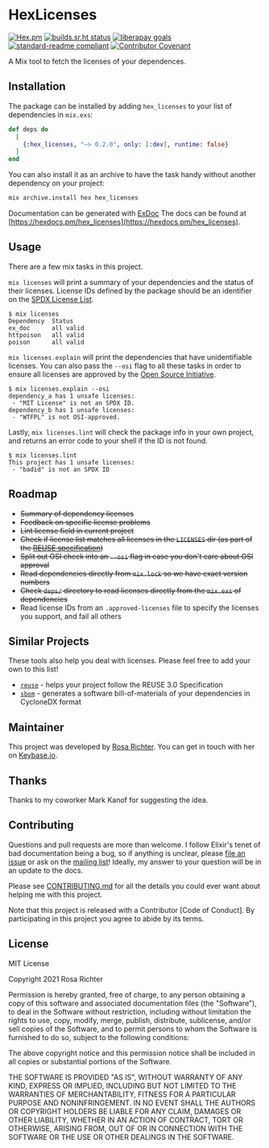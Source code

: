 <!--
SPDX-FileCopyrightText: 2021 Rosa Richter

SPDX-License-Identifier: MIT
-->

# HexLicenses

[![Hex.pm](https://img.shields.io/hexpm/v/hex_licenses)](https://hex.pm/packages/hex_licenses/)
[![builds.sr.ht status](https://builds.sr.ht/~cosmicrose/hex_licenses.svg)](https://builds.sr.ht/~cosmicrose/hex_licenses?)
[![liberapay goals](https://img.shields.io/liberapay/goal/rosa.svg?logo=liberapay)](https://liberapay.com/rosa)
[![standard-readme compliant](https://img.shields.io/badge/readme%20style-standard-brightgreen.svg)](https://github.com/RichardLitt/standard-readme)
[![Contributor Covenant](https://img.shields.io/badge/Contributor%20Covenant-v2.0%20adopted-ff69b4.svg)](code_of_conduct.md)

A Mix tool to fetch the licenses of your dependences.

## Installation

The package can be installed by adding `hex_licenses` to your list of dependencies in `mix.exs`:

```elixir
def deps do
  [
    {:hex_licenses, "~> 0.2.0", only: [:dev], runtime: false}
  ]
end
```

You can also install it as an archive to have the task handy without another dependency on your project:

```sh
mix archive.install hex hex_licenses
```

Documentation can be generated with [ExDoc](https://github.com/elixir-lang/ex_doc)
The docs can be found at [https://hexdocs.pm/hex_licenses](https://hexdocs.pm/hex_licenses).

## Usage

There are a few mix tasks in this project.

`mix licenses` will print a summary of your dependencies and the status of their licenses.
License IDs defined by the package should be an identifier on the [SPDX License List](https://spdx.org/licences).

```
$ mix licenses
Dependency  Status
ex_doc      all valid
httpoison   all valid
poison      all valid
```

`mix licenses.explain` will print the dependencies that have unidentifiable licenses.
You can also pass the `--osi` flag to all these tasks in order to ensure all licenses are approved by the [Open Source Initiative](https://opensource.org).

```
$ mix licenses.explain --osi
dependency_a has 1 unsafe licenses:
 - "MIT License" is not an SPDX ID.
dependency_b has 1 unsafe licenses:
 - "WTFPL" is not OSI-approved.
```

Lastly, `mix licenses.lint` will check the package info in your own project,
and returns an error code to your shell if the ID is not found.

```
$ mix licenses.lint
This project has 1 unsafe licenses:
 - "badid" is not an SPDX ID
```

## Roadmap

- ~~Summary of dependency licenses~~
- ~~Feedback on specific license problems~~
- ~~Lint license field in current project~~
- ~~Check if license list matches all licenses in the `LICENSES` dir (as part of the [REUSE specification](https://reuse.software))~~
- ~~Split out OSI check into an `--osi` flag in case you don't care about OSI approval~~
- ~~Read dependencies directly from `mix.lock` so we have exact version numbers~~
- ~~Check `deps/` directory to read licenses directly from the `mix.exs` of dependencies~~
- Read license IDs from an `.approved-licenses` file to specify the licenses you support, and fail all others

## Similar Projects

These tools also help you deal with licenses.
Please feel free to add your own to this list!

- [`reuse`](https://reuse.software) - helps your project follow the REUSE 3.0 Specification
- [`sbom`](https://hex.pm/packages/sbom) - generates a software bill-of-materials of your dependencies in CycloneDX format

## Maintainer

This project was developed by [Rosa Richter](https://about.me/rosa.richter).
You can get in touch with her on [Keybase.io](https://keybase.io/cantido).

## Thanks

Thanks to my coworker Mark Kanof for suggesting the idea.

## Contributing

Questions and pull requests are more than welcome.
I follow Elixir's tenet of bad documentation being a bug,
so if anything is unclear, please [file an issue](https://todo.sr.ht/~cosmicrose/hex_licenses) or ask on the [mailing list]!
Ideally, my answer to your question will be in an update to the docs.

Please see [CONTRIBUTING.md](CONTRIBUTING.md) for all the details you could ever want about helping me with this project.

Note that this project is released with a Contributor [Code of Conduct].
By participating in this project you agree to abide by its terms.

## License

MIT License

Copyright 2021 Rosa Richter

Permission is hereby granted, free of charge, to any person obtaining a copy of
this software and associated documentation files (the "Software"), to deal in
the Software without restriction, including without limitation the rights to
use, copy, modify, merge, publish, distribute, sublicense, and/or sell copies
of the Software, and to permit persons to whom the Software is furnished to do
so, subject to the following conditions:

The above copyright notice and this permission notice shall be included in all
copies or substantial portions of the Software.

THE SOFTWARE IS PROVIDED "AS IS", WITHOUT WARRANTY OF ANY KIND, EXPRESS OR
IMPLIED, INCLUDING BUT NOT LIMITED TO THE WARRANTIES OF MERCHANTABILITY,
FITNESS FOR A PARTICULAR PURPOSE AND NONINFRINGEMENT. IN NO EVENT SHALL THE
AUTHORS OR COPYRIGHT HOLDERS BE LIABLE FOR ANY CLAIM, DAMAGES OR OTHER
LIABILITY, WHETHER IN AN ACTION OF CONTRACT, TORT OR OTHERWISE, ARISING FROM,
OUT OF OR IN CONNECTION WITH THE SOFTWARE OR THE USE OR OTHER DEALINGS IN THE
SOFTWARE.

[mailing list]: https://lists.sr.ht/~cosmicrose/hex_licenses
